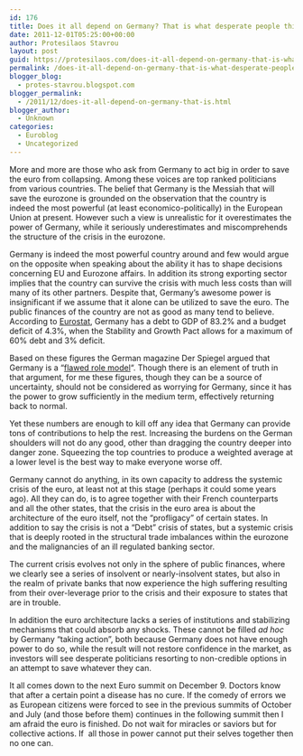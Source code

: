 ```yaml
---
id: 176
title: Does it all depend on Germany? That is what desperate people think
date: 2011-12-01T05:25:00+00:00
author: Protesilaos Stavrou
layout: post
guid: https://protesilaos.com/does-it-all-depend-on-germany-that-is-what-desperate-people-think/
permalink: /does-it-all-depend-on-germany-that-is-what-desperate-people-think/
blogger_blog:
  - protes-stavrou.blogspot.com
blogger_permalink:
  - /2011/12/does-it-all-depend-on-germany-that-is.html
blogger_author:
  - Unknown
categories:
  - Euroblog
  - Uncategorized
---
```

<div class="separator" style="clear: both; text-align: center;">
</div>

More and more are those who ask from Germany to act big in order to save the euro from collapsing. Among these voices are top ranked politicians from various countries. The belief that Germany is the Messiah that will save the eurozone is grounded on the observation that the country is indeed the most powerful (at least economico-politically) in the European Union at present. However such a view is unrealistic for it overestimates the power of Germany, while it seriously underestimates and miscomprehends the structure of the crisis in the eurozone.

Germany is indeed the most powerful country around and few would argue on the opposite when speaking about the ability it has to shape decisions concerning EU and Eurozone affairs. In addition its strong exporting sector implies that the country can survive the crisis with much less costs than will many of its other partners. Despite that, Germany&#8217;s awesome power is insignificant if we assume that it alone can be utilized to save the euro. The public finances of the country are not as good as many tend to believe. According to [Eurostat](http://epp.eurostat.ec.europa.eu/cache/ITY_PUBLIC/2-21102011-AP/EN/2-21102011-AP-EN.PDF), Germany has a debt to GDP of 83.2% and a budget deficit of 4.3%, when the Stability and Growth Pact allows for a maximum of 60% debt and 3% deficit.

Based on these figures the German magazine Der Spiegel argued that Germany is a &#8220;[flawed role model](http://www.spiegel.de/international/europe/0,1518,799059,00.html)&#8220;. Though there is an element of truth in that argument, for me these figures, though they can be a source of uncertainty, should not be considered as worrying for Germany, since it has the power to grow sufficiently in the medium term, effectively returning back to normal.

Yet these numbers are enough to kill off any idea that Germany can provide tons of contributions to help the rest. Increasing the burdens on the German shoulders will not do any good, other than dragging the country deeper into danger zone. Squeezing the top countries to produce a weighted average at a lower level is the best way to make everyone worse off.

Germany cannot do anything, in its own capacity to address the systemic crisis of the euro, at least not at this stage (perhaps it could some years ago). All they can do, is to agree together with their French counterparts and all the other states, that the crisis in the euro area is about the architecture of the euro itself, not the &#8220;profligacy&#8221; of certain states. In addition to say the crisis is not a &#8220;Debt&#8221; crisis of states, but a systemic crisis that is deeply rooted in the structural trade imbalances within the eurozone and the malignancies of an ill regulated banking sector.

The current crisis evolves not only in the sphere of public finances, where we clearly see a series of insolvent or nearly-insolvent states, but also in the realm of private banks that now experience the high suffering resulting from their over-leverage prior to the crisis and their exposure to states that are in trouble.

In addition the euro architecture lacks a series of institutions and stabilizing mechanisms that could absorb any shocks. These cannot be filled _ad hoc_ by Germany &#8220;taking action&#8221;, both because Germany does not have enough power to do so, while the result will not restore confidence in the market, as investors will see desperate politicians resorting to non-credible options in an attempt to save whatever they can.

It all comes down to the next Euro summit on December 9. Doctors know that after a certain point a disease has no cure. If the comedy of errors we as European citizens were forced to see in the previous summits of October and July (and those before them) continues in the following summit then I am afraid the euro is finished. Do not wait for miracles or saviors but for collective actions. If&nbsp; all those in power cannot put their selves together then no one can.